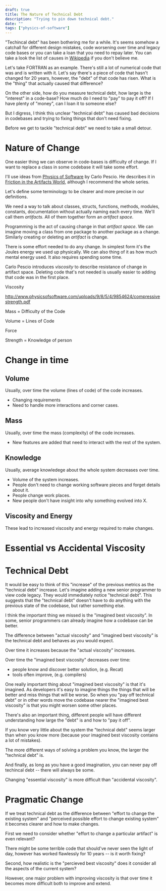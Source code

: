 ```yaml
---
draft: true
title: The Nature of Technical Debt
description: "Trying to pin down technical debt."
date: ""
tags: ["physics-of-software"]
---
```


"Techincal debt" has been bothering me for a while. It's seems somehow a catchall for different design mistakes, code worsening over time and legacy code bases or you can take a loan that you need to repay later. You can take a look the list of causes in [Wikipedia](https://en.wikipedia.org/wiki/Technical_debt#Causes) if you don't believe me.

Let's take FORTRAN as an example. There's still a lot of numerical code that was and is written with it. Let's say there's a piece of code that hasn't changed for 20 years, however, the "debt" of that code has risen. What is the "thing" that actually caused that difference?

On the other side, how do you measure technical debt, how large is the "interest" in a code-base? How much do I need to "pay" to pay it off? If I have plenty of "money", can I loan it to someone else?

But I digress, I think this unclear "technical debt" has caused bad decisions in codebases and trying to fixing things that don't need fixing. 

Before we get to tackle "technical debt" we need to take a small detour.

# Nature of Change

One easier thing we can observe in code-bases is difficulty of change. If I want to replace a class in some codebase it will take some effort.

I'll use ideas from [Physics of Software](http://www.physicsofsoftware.com/papers.html) by Carlo Pescio. He describes it in [Friction in the Artifacts World](http://www.carlopescio.com/2010/10/notes-on-software-design-chapter-11.html), although I recommend the whole series.

Let's define some terminology to be clearer and more precise in our definitions.

We need a way to talk about classes, structs, functions, methods, modules, constants, documentation without actually naming each every time. We'll call them *artifacts*. All of them together form an *artifact space*.

Programming is the act of causing change in that *artifact space*. We can imagine moving a class from one package to another package as a change. Similarly creating or deleting an *artifact* is change.

There is some effort needed to do any change. In simplest form it's the Joules energy we used up physically. We can also thing of it as how much mental energy used. It also requires spending some time.

Carlo Pescio introduces *viscosity* to describe resistance of change in artifact space. Deleting code that's not needed is usually easier to adding that code was in the first place.

Viscosity 

http://www.physicsofsoftware.com/uploads/9/8/5/4/9854624/compressivestrength.pdf

Mass = Difficulty of the Code

Volume = Lines of Code

Force

Strength = Knowledge of person

# Change in time


## Volume

Usually, over time the volume (lines of code) of the code increases.

* Changing requirements
* Need to handle more interactions and corner cases.

## Mass

Usually, over time the mass (complexity) of the code increases.

* New features are added that need to interact with the rest of the system.

## Knowledge

Usually, average knowledege about the whole system decreases over time.

* Volume of the system increases.
* People don't need to change working software pieces and forget details about it.
* People change work places.
* New people don't have insight into why something evolved into X.

## Viscosity and Energy

These lead to increased viscosity and energy required to make changes.

# Essential vs Accidental Viscosity



# Technical Debt

It would be easy to think of this "increase" of the previous metrics as the "technical debt" increase. Let's imagine adding a new senior programmer to view code legacy. They would immediately notice "technical debt". This suggests that the "technical debt" doesn't have to do anything with the previous state of the codebase, but rather something else.

I think the important thing we missed is the "imagined best viscosity". In some, senior programmers can already imagine how a codebase can be better.

The difference between "actual viscosity" and "imagined best viscosity" is the technical debt and behaves as you would expect.

Over time it increases because the "actual viscosity" increases.

Over time the "imagined best viscosity" decreases over time:

* people know and discover better solution, (e.g. Recat)
* tools often improve, (e.g. compilers)

One really important thing about "imagined best viscosity" is that it's imagined. As developers it's easy to imagine things the things that will be better and miss things that will be worse. So when you "pay off technical debt" or in other words move the codebase nearer the "imagined best viscosity" is that you might worsen some other places.

There's also an important thing, different people will have different understanding how large the "debt" is and how to "pay it off".

If you know very little about the system the "technical debt" seems larger than when you know more (because your imagined best viscosity contains a lot of mistakes).

The more different ways of solving a problem you know, the larger the "technical debt" is.

And finally, as long as you have a good imagination, you can never pay off techincal debt -- there will always be some.

Changing "essential viscosity" is more difficult than "accidental viscosity".

# Pragmatic Change

If we treat technical debt as the difference between "effort to change the existing system" and "perceived possible effort to change existing system" it becomes clearer and how to make changes.

First we need to consider whether "effort to change a particular artifact" is even relevant?

There might be some terrible code that should've never seen the light of day, however has worked flawlessly for 10 years -- is it worth fixing?

Second, how realistic is the "percieved best viscosity" does it consider all the aspects of the current system?

However, one major problem with improving viscosity is that over time it becomes more difficult both to improve and extend.